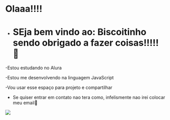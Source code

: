 # Olaaa!!!!
- # SEja bem vindo ao: Biscoitinho sendo obrigado a fazer coisas!!!!! 🥳
-Estou estudando no Alura 

 -Estou me desenvolvendo na linguagem JavaScript 
 
 -Vou usar esse espaço para projeto e compartilhar

- Se quiser entrar em contato nao tera como, infelismente nao irei colocar meu email🙂

![](https://i.pinimg.com/originals/4b/15/ad/4b15ad105c802ff515e64914b535ca48.gif)
